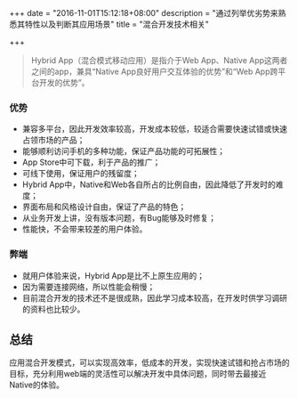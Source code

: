 +++
date = "2016-11-01T15:12:18+08:00"
description = "通过列举优劣势来熟悉其特性以及判断其应用场景"
title = "混合开发技术相关"

+++

> Hybrid App（混合模式移动应用）是指介于Web App、Native App这两者之间的app，兼具“Native App良好用户交互体验的优势”和“Web App跨平台开发的优势”。

### 优势

- 兼容多平台，因此开发效率较高，开发成本较低，较适合需要快速试错或快速占领市场的产品；
- 能够顺利访问手机的多种功能，保证产品功能的可拓展性；
- App Store中可下载，利于产品的推广；
- 可线下使用，保证用户的残留度；
- Hybrid App中，Native和Web各自所占的比例自由，因此降低了开发时的难度；
- 界面布局和风格设计自由，保证了产品的特色；
- 从业务开发上讲，没有版本问题，有Bug能够及时修复；
- 性能快，不会带来较差的用户体验。

### 弊端

- 就用户体验来说，Hybrid App是比不上原生应用的；
- 因为需要连接网络，所以性能会稍慢；
- 目前混合开发的技术还不是很成熟，因此学习成本较高，在开发时供学习调研的资料也比较少。

## 总结

应用混合开发模式，可以实现高效率，低成本的开发，实现快速试错和抢占市场的目标，充分利用web端的灵活性可以解决开发中具体问题，同时带去最接近Native的体验。
